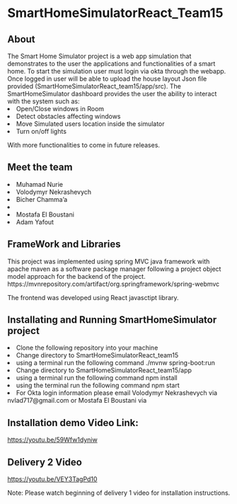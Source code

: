 # SmartHomeSimulatorReact_Team15

<h2>About</h2>
The Smart Home Simulator project is a web app simulation that demonstrates to the user the applications and functionalities of a smart home.
To start the simulation user must login via okta through the webapp. Once logged in user will be able to upload the house layout Json file provided 
(SmartHomeSimulatorReact_team15/app/src). The SmartHomeSimulator dashboard provides the user the ability to interact with the system such as: 
<li> Open/Close windows in Room</li>
<li> Detect obstacles affecting windows </li>
<li> Move Simulated users location inside the simulator </li> 
<li> Turn on/off lights </li>

With more functionalities to come in future releases. 

<h2>Meet the team </h2>

 <li>Muhamad Nurie</li>
 <li>Volodymyr Nekrashevych</li> 
 <li>Bicher Chamma’a <li>
 <li>Mostafa El Boustani </li>
 <li>Adam Yafout </li>


<h2>FrameWork and Libraries </h2>
 This project was implemented using spring MVC java framework with apache maven as a software package manager following a project object model approach for the        backend of the project.
 https://mvnrepository.com/artifact/org.springframework/spring-webmvc

 The frontend was developed using React javasctipt library.

<h2>Installating and Running SmartHomeSimulator project</h2>

 <li>Clone the following repository into your machine</li>
 <li>Change directory to SmartHomeSimulatorReact_team15</li>
 <li>using a terminal run the following command ./mvnw spring-boot:run</li>
 <li>Change directory to SmartHomeSimulatorReact_team15/app</li>
 <li>using a terminal run the following command npm install</li>
 <li>using the terminal run the following command npm start</li>
 <li> For Okta login information please email Volodymyr Nekrashevych via nvlad717@gmail.com or Mostafa El Boustani via <m_elbous@encs.concordia.ca </li>



<h2> Installation demo Video Link:</h2>

https://youtu.be/59Wfw1dyniw

<h2> Delivery 2 Video </h2>

https://youtu.be/VEY3TagPd10

Note: Please watch beginning of delivery 1 video for installation instructions.
